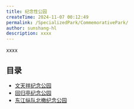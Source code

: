 ```yaml
---
title: 纪念性公园
createTime: 2024-11-07 00:12:49
permalink: /SpecializedPark/CommemorativePark/
author: sunshang-hl
description: xxxx
---
```


xxxx

## 目录
- [文天祥纪念公园](./24.文天祥纪念公园.md)
- [回归亭纪念公园](./29.回归亭纪念公园.md)
- [东江纵队北撤纪念公园](./4.东江纵队北撤纪念公园.md)
